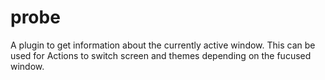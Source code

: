 # probe
A plugin to get information about the currently active window. This can be used for Actions to switch screen and themes depending on the fucused window.
